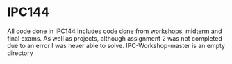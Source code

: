 # IPC144
All code done in IPC144
Includes code done from workshops, midterm and final exams. As well as projects, although assignment 2 was not completed due to an error I was never able to solve. IPC-Workshop-master is an empty directory

